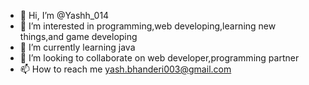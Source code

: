 - 👋 Hi, I’m @Yashh_014
- 👀 I’m interested in programming,web developing,learning new things,and game developing
- 🌱 I’m currently learning java
- 💞️ I’m looking to collaborate on web developer,programming partner
- 📫 How to reach me yash.bhanderi003@gmail.com

<!---
skills c,c++,java & DSA 
yashpatel014/yashpatel014 is a ✨ special ✨ repository because its `README.md` (this file) appears on your GitHub profile.
You can click the Preview link to take a look at your changes.
--->
